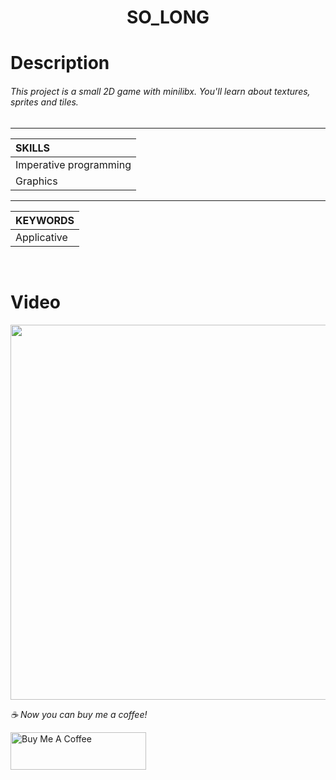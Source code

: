 <h1 align="center">
     SO_LONG
</h1>


# Description
###### This project is a small 2D game with minilibx. You'll learn about textures, sprites and tiles.

-----------

| SKILLS |
| :--- |
| Imperative programming |
| Graphics |

-------------

| KEYWORDS |
| :--- |
| Applicative |

<br>

# Video

<img width="600px" src="https://user-images.githubusercontent.com/73075252/194603861-c6c87fb6-3572-4445-ae6a-50dafccb7db5.gif">


 *☕️ Now you can buy me a coffee!*
 
<a href="https://www.buymeacoffee.com/yakupacs" target="_blank"><img src="https://cdn.buymeacoffee.com/buttons/v2/default-yellow.png" alt="Buy Me A Coffee" style="height: 60px !important;width: 217px !important;" ></a>
